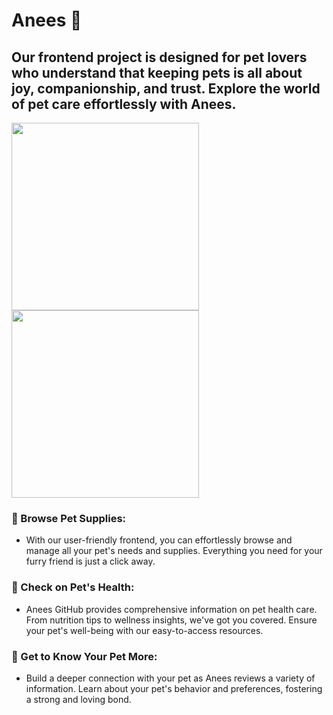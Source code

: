 # Anees 🐾
## Our frontend project is designed for pet lovers who understand that keeping pets is all about joy, companionship, and trust. Explore the world of pet care effortlessly with Anees.
<img src= "https://github.com/haandx/Anees/assets/142608001/d72295bd-3cf5-4638-b4bf-1aef1a47cff8" width = "300">

<img src= "https://github.com/haandx/Anees/assets/142608001/aee85f8e-88b2-471a-b07b-efa6041be3f5" width = "300">


### 🐾 Browse Pet Supplies:
- With our user-friendly frontend, you can effortlessly browse and manage all your pet's needs and supplies. Everything you need for your furry friend is just a click away.

### 💖 Check on Pet's Health:
- Anees GitHub provides comprehensive information on pet health care. From nutrition tips to wellness insights, we've got you covered. Ensure your pet's well-being with our easy-to-access resources.

### 🤝 Get to Know Your Pet More:
- Build a deeper connection with your pet as Anees reviews a variety of information. Learn about your pet's behavior and preferences, fostering a strong and loving bond.
